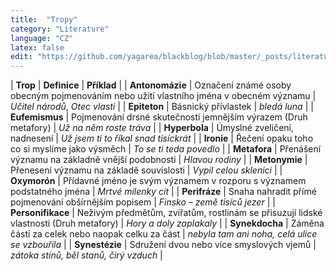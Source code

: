 ```yaml
---
title:  "Tropy"
category: "Literature"
language: "CZ"
latex: false
edit: "https://github.com/yagarea/blackblog/blob/master/_posts/literature/2020-05-29-tropy.md?plain=1"
---
```


| **Trop**          | **Definice** | **Příklad** |
| **Antonomázie**   | Označení známé osoby obecným pojmenováním nebo užití vlastního jména v obecném významu | _Učitel národů_, _Otec vlasti_ |
| **Epiteton**      | Básnický přívlastek | _bledá luna_ |
| **Eufemismus**    | Pojmenování  drsné skutečnosti jemnějším výrazem (Druh metafory) | _Už na něm roste tráva_ |
| **Hyperbola**     | Úmyslné zveličení, nadnesení | _Už jsem ti to říkal snad tisíckrát_ |
| **Ironie**        | Řečení opaku toho co si myslíme jako výsměch | _To se ti teda povedlo_ |
| **Metafora**      | Přenášení významu na základně vnější podobnosti | _Hlavou rodiny_ |
| **Metonymie**     | Přenesení významu na základě souvislosti | _Vypil celou sklenici_ |
| **Oxymorón**      | Přídavné jméno je svým významem v rozporu s významem podstatného jména | _Mrtvé milenky cit_ |
| **Perifráze**     | Snaha nahradit přímé pojmenování obšírnějším popisem | _Finsko – země tisíců jezer_ |
| **Personifikace** | Neživým předmětům, zvířatům, rostlinám se přisuzují lidské vlastnosti (Druh metafory) | _Hory a doly zaplakaly_ |
| **Synekdocha**    | Záměna části za celek nebo naopak celku za část | _nebyla tam ani noha, celá ulice se vzbouřila_ |
| **Synestézie**    | Sdružení dvou nebo více smyslových vjemů | _zátoka stínů, běl stanů, čirý vzduch_ |
